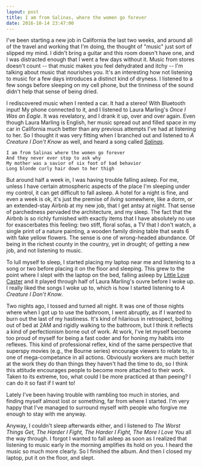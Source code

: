 ```yaml
---
layout: post
title: I am from Salinas, where the women go forever
date: 2016-10-14 23:47:00
---
```


I've been starting a new job in California the last two weeks, and around all of the travel and working that I'm doing, the thought of "music" just sort of slipped my mind. I didn't bring a guitar and this room doesn't have one, and I was distracted enough that I went a few days without it. Music from stores doesn't count -- that music makes you feel dehydrated and itchy -- I'm talking about music that nourishes you. It's an interesting how not listening to music for a few days
introduces a distinct kind of dryness. I listened to a few songs before sleeping on my cell phone, but the tinniness of the sound didn't help that sense of being dried.

I rediscovered music when I rented a car. It had a stereo! With Bluetooth input! My phone connected to it, and I listened to Laura Marling's _Once I Was an Eagle_. It was revelatory, and I drank it up, over and over again. Even though Laura Marling is English, her music spread out and filled space in my car in California much better than any previous attempts I've had at listening to her. So I thought it was very fitting when I branched out and listened to _A Creature I Don't Know_ as well, and heard a song called [_Salinas_](https://www.youtube.com/watch?v=SmLCm-0TgSI).

```
I am from Salinas where the women go forever
And they never ever stop to ask why
My mother was a savior of six foot of bad behavior
Long blonde curly hair down to her thigh
```

But around half a week in, I was having trouble falling asleep. For me, unless I have certain atmospheric aspects of the place I'm sleeping under my control, it can get difficult to fall
asleep. A hotel for a night is fine, and even a week is ok, it's just the premise of _living_ somewhere, like a dorm, or an extended-stay Airbnb at my new job, that I get antsy at night. That sense of parchedness pervaded the architecture, and my sleep. The fact that the Airbnb is so richly furnished with exactly items that I have absolutely no use for exascerbates this feeling: two stiff, floral sofas, a TV that I don't watch, a single print of a nature painting, a wooden family dining table that seats 6 with fake yellow flowers. The sense is one of wrong-headed abundance. Of being in the richest county in the country, yet in drought; of getting a new job, and not listening to music.

To lull myself to sleep, I started placing my laptop near me and listening to a song or two before placing it on the floor and sleeping. This grew to the point where I slept with the laptop on the bed, falling asleep by [Little Love Caster](https://www.youtube.com/watch?v=jGSw5u7Qndk) and it played through half of Laura Marling's ouvre before I woke up. I really liked the songs I woke up to, which is how I started listening to _A Creature I Don't Know_.

Two nights ago, I tossed and turned all night. It was one of those nights where when I got up to use the bathroom, I went abruptly, as if I wanted to burn out the last of my hastiness. It's kind of hilarious in retrospect, bolting out of bed at 2AM and rigidly walking to the bathroom, but I think it reflects a kind of perfectionism borne out of work. At work, I've let myself become too proud of myself for being a fast coder and for honing my habits into reflexes. This kind of professional reflex, kind of the same perspective that superspy movies (e.g., the Bourne series) encourage viewers to relate to, is one of mega-competance in all actions. Obviously workers are much better at the work they do than things they haven't had the time to do, so I think this attitude encourages people to become more attached to their work. Taken to its extreme, too, what could I be more practiced at than peeing? I can do it so fast if I want to!

Lately I've been having trouble with rambling too much in stories, and finding myself almost lost or something, far from where I started. I'm very happy that I've managed to surround myself with people who forgive me enough to stay with me anyway.

Anyway, I couldn't sleep afterwards either, and I listened to _The Worst Things Get, The Harder I Fight, The Harder I Fight, The More I Love You_ all the way through. I forgot I wanted to fall asleep as soon as I realized that listening to music early in the morning amplifies its hold on you. I heard the music so much more clearly. So I finished the album. And then I closed my laptop, put it on the floor, and slept.
